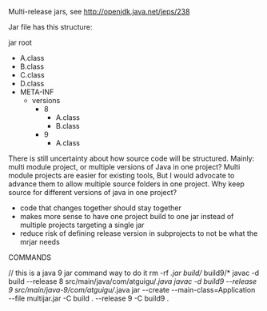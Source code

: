 
Multi-release jars, see http://openjdk.java.net/jeps/238

Jar file has this structure:

jar root
  - A.class
  - B.class
  - C.class
  - D.class
  - META-INF
     - versions
        - 8
           - A.class
           - B.class
        - 9
           - A.class


There is still uncertainty about how source code will be structured. Mainly: multi module project, 
or multiple versions of Java in one project? Multi module projects are easier for existing tools,
But I would advocate to advance them to allow multiple source folders in one project.
Why keep source for different versions of java in one project?
- code that changes together should stay together
- makes more sense to have one project build to one jar instead of multiple projects targeting a single jar
- reduce risk of defining release version in subprojects to not be what the mrjar needs


COMMANDS

// this is a java 9 jar command way to do it
rm -rf *.jar build/* build9/*
javac -d build --release 8 src/main/java/com/atguigu/*.java
javac -d build9 --release 9 src/main/java-9/com/atguigu/*.java
jar --create --main-class=Application --file multijar.jar -C build . --release 9 -C build9 .





